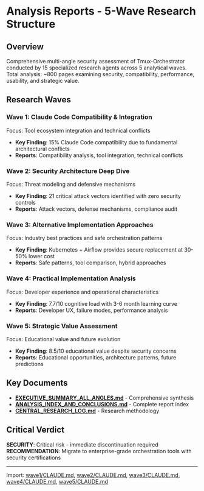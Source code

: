 # Analysis Reports - 5-Wave Research Structure

## Overview
Comprehensive multi-angle security assessment of Tmux-Orchestrator conducted by 15 specialized research agents across 5 analytical waves. Total analysis: ~800 pages examining security, compatibility, performance, usability, and strategic value.

## Research Waves

### Wave 1: Claude Code Compatibility & Integration
Focus: Tool ecosystem integration and technical conflicts
- **Key Finding**: 15% Claude Code compatibility due to fundamental architectural conflicts
- **Reports**: Compatibility analysis, tool integration, technical conflicts

### Wave 2: Security Architecture Deep Dive
Focus: Threat modeling and defensive mechanisms
- **Key Finding**: 21 critical attack vectors identified with zero security controls
- **Reports**: Attack vectors, defense mechanisms, compliance audit

### Wave 3: Alternative Implementation Approaches
Focus: Industry best practices and safe orchestration patterns
- **Key Finding**: Kubernetes + Airflow provides secure replacement at 30-50% lower cost
- **Reports**: Safe patterns, tool comparison, hybrid approaches

### Wave 4: Practical Implementation Analysis
Focus: Developer experience and operational characteristics
- **Key Finding**: 7.7/10 cognitive load with 3-6 month learning curve
- **Reports**: Developer UX, failure modes, performance analysis

### Wave 5: Strategic Value Assessment
Focus: Educational value and future evolution
- **Key Finding**: 8.5/10 educational value despite security concerns
- **Reports**: Educational opportunities, architecture patterns, future predictions

## Key Documents
- **[EXECUTIVE_SUMMARY_ALL_ANGLES.md](EXECUTIVE_SUMMARY_ALL_ANGLES.md)** - Comprehensive synthesis
- **[ANALYSIS_INDEX_AND_CONCLUSIONS.md](ANALYSIS_INDEX_AND_CONCLUSIONS.md)** - Complete report index
- **[CENTRAL_RESEARCH_LOG.md](CENTRAL_RESEARCH_LOG.md)** - Research methodology

## Critical Verdict
**SECURITY**: Critical risk - immediate discontinuation required
**RECOMMENDATION**: Migrate to enterprise-grade orchestration tools with security certifications

---
Import: [wave1/CLAUDE.md](wave1/CLAUDE.md), [wave2/CLAUDE.md](wave2/CLAUDE.md), [wave3/CLAUDE.md](wave3/CLAUDE.md), [wave4/CLAUDE.md](wave4/CLAUDE.md), [wave5/CLAUDE.md](wave5/CLAUDE.md)